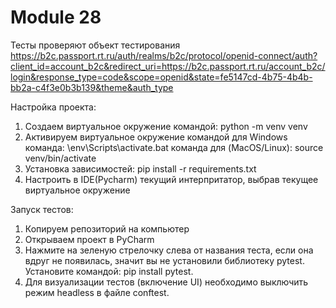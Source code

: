 # Module 28
Тесты проверяют объект тестирования https://b2c.passport.rt.ru/auth/realms/b2c/protocol/openid-connect/auth?client_id=account_b2c&redirect_uri=https://b2c.passport.rt.ru/account_b2c/login&response_type=code&scope=openid&state=fe5147cd-4b75-4b4b-bb2a-c4f3e0b3b139&theme&auth_type

Настройка проекта:

1. Создаем виртуальное окружение командой:
    python -m venv venv
2. Активируем виртуальное окружение командой для Windows команда:
    \env\Scripts\activate.bat
   команда для (MacOS/Linux): source venv/bin/activate
4. Установка зависимостей:
    pip install -r requirements.txt
5. Настроить в IDE(Pycharm) текущий интерпритатор, выбрав текущее виртуальное окружение
   
Запуск тестов:

1. Копируем репозиторий на компьютер
2. Открываем проект в PyCharm
3. Нажмите на зеленую стрелочку слева от названия теста, если она вдруг не появилась, значит вы не установили библиотеку pytest.
   Установите командой: pip install pytest.
4. Для визуализации тестов (включение UI) необходимо выключить режим headless в файле conftest.
